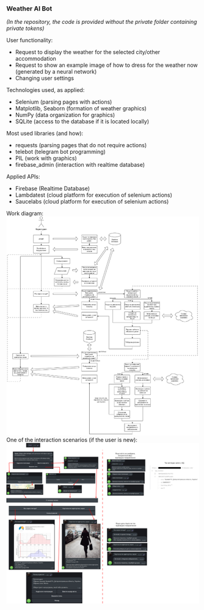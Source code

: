 ### Weather AI Bot
*(In the repository, the code is provided without the private folder containing private tokens)*

User functionality:
+ Request to display the weather for the selected city/other accommodation
+ Request to show an example image of how to dress for the weather now (generated by a neural network)
+ Changing user settings

Technologies used, as applied:
+ Selenium (parsing pages with actions)
+ Matplotlib, Seaborn (formation of weather graphics)
+ NumPy (data organization for graphics)
+ SQLite (access to the database if it is located locally)

Most used libraries (and how):
+ requests (parsing pages that do not require actions)
+ telebot (telegram bot programming)
+ PIL (work with graphics)
+ firebase_admin (interaction with realtime database)

Applied APIs:
+ Firebase (Realtime Database)
+ Lambdatest (cloud platform for execution of selenium actions)
+ Saucelabs (cloud platform for execution of selenium actions)

Work diagram:
![work diagram](1.png)
One of the interaction scenarios (if the user is new):
![script](2.png)
